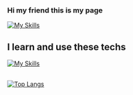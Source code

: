 ### Hi my friend this is my page 
 [![My Skills](https://skillicons.dev/icons?i=github&theme=light)](https://skillicons.dev)

## I learn and use these techs <br>
[![My Skills](https://skillicons.dev/icons?i=html,css,javascript,cpp,cs&theme=light)](https://skillicons.dev)<br><br>

 [![Top Langs](https://github-readme-stats.vercel.app/api/top-langs/?username=harunmyesilyurt&layout=compact&theme=midnight-purple)](https://github.com/harunmyesilyurt/github-readme-stats)

